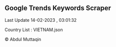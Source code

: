 

## Google Trends Keywords Scraper 
 
Last Update 14-02-2023 , 03:01:32

Country List :
VIETNAM.json



© Abdul Muttaqin 
